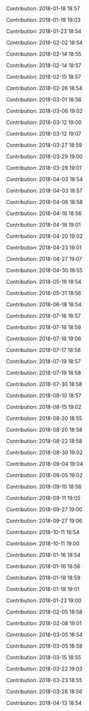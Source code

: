 Contribution: 2018-01-18 18:57

Contribution: 2018-01-19 19:03

Contribution: 2018-01-23 18:54

Contribution: 2018-02-02 18:54

Contribution: 2018-02-14 18:55

Contribution: 2018-02-14 18:57

Contribution: 2018-02-15 18:57

Contribution: 2018-02-26 18:54

Contribution: 2018-03-01 18:56

Contribution: 2018-03-06 19:02

Contribution: 2018-03-12 19:00

Contribution: 2018-03-12 19:07

Contribution: 2018-03-27 18:59

Contribution: 2018-03-29 19:00

Contribution: 2018-03-29 19:01

Contribution: 2018-04-03 18:54

Contribution: 2018-04-03 18:57

Contribution: 2018-04-06 18:58

Contribution: 2018-04-16 18:56

Contribution: 2018-04-18 19:01

Contribution: 2018-04-20 19:02

Contribution: 2018-04-23 19:01

Contribution: 2018-04-27 19:07

Contribution: 2018-04-30 18:55

Contribution: 2018-05-16 18:54

Contribution: 2018-05-31 18:56

Contribution: 2018-06-18 18:54

Contribution: 2018-07-16 18:57

Contribution: 2018-07-16 18:59

Contribution: 2018-07-16 19:06

Contribution: 2018-07-17 18:58

Contribution: 2018-07-19 18:57

Contribution: 2018-07-19 18:58

Contribution: 2018-07-30 18:58

Contribution: 2018-08-10 18:57

Contribution: 2018-08-15 19:02

Contribution: 2018-08-20 18:55

Contribution: 2018-08-20 18:58

Contribution: 2018-08-22 18:58

Contribution: 2018-08-30 19:02

Contribution: 2018-09-04 19:04

Contribution: 2018-09-05 19:02

Contribution: 2018-09-10 18:56

Contribution: 2018-09-11 19:05

Contribution: 2018-09-27 19:00

Contribution: 2018-09-27 19:06

Contribution: 2018-10-11 18:54

Contribution: 2018-10-11 19:00

Contribution: 2018-01-16 18:54

Contribution: 2018-01-16 18:56

Contribution: 2018-01-18 18:59

Contribution: 2018-01-18 19:01

Contribution: 2018-01-23 19:00

Contribution: 2018-02-05 18:58

Contribution: 2018-02-08 19:01

Contribution: 2018-03-05 18:54

Contribution: 2018-03-05 18:58

Contribution: 2018-03-15 18:55

Contribution: 2018-03-22 19:03

Contribution: 2018-03-23 18:55

Contribution: 2018-03-28 18:56

Contribution: 2018-04-13 18:54

